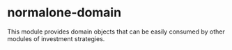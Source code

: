 # normalone-domain

This module provides domain objects that can be easily consumed by other modules 
of investment strategies.